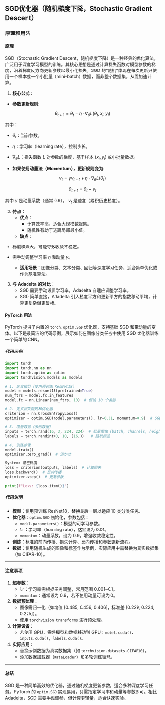 ## SGD优化器（随机梯度下降，Stochastic Gradient Descent）
### 原理和用法

#### **原理**
SGD（Stochastic Gradient Descent，随机梯度下降）是一种经典的优化算法，广泛用于深度学习模型的训练。其核心思想是通过计算损失函数对模型参数的梯度，沿着梯度反方向更新参数以最小化损失。SGD 的“随机”体现在每次更新只使用一个样本或一个小批量（mini-batch）数据，而非整个数据集，从而加速计算。

1. **核心公式**：

* **参数更新规则**:

$$
\theta_{t+1} = \theta_t - \eta \cdot \nabla_\theta L(\theta_t, x_i, y_i)
$$

其中：

* $\theta_t$：当前参数。
* $\eta$：学习率（learning rate），控制步长。
* $\nabla_\theta L$：损失函数 $L$ 对参数的梯度，基于样本 $(x_i, y_i)$ 或小批量数据。



* **如果使用动量法（Momentum），更新规则变为**:

$$
v_t = \gamma v_{t-1} + \eta \cdot \nabla_\theta L(\theta_t)
$$

$$
\theta_{t+1} = \theta_t - v_t
$$

其中 $\gamma$ 是动量系数（通常 0.9），  $v_t$ 是速度（累积历史梯度）。


2. **特点**：
   - **优点**：
     - 计算效率高，适合大规模数据集。
     - 随机性有助于逃离局部最小值。
   - **缺点**：

* 梯度噪声大，可能导致收敛不稳定。
* 需手动调整学习率 $\eta$ 和动量 $\gamma$。

   - **适用场景**：图像分类、文本分类、回归等深度学习任务，适合简单优化或作为基准算法。

3. **与 Adadelta 的对比**：
   - SGD 需要手动设置学习率，Adadelta 自适应调整学习率。
   - SGD 简单直接，Adadelta 引入梯度平方和更新平方的指数移动平均，计算更复杂但更鲁棒。



#### **PyTorch 用法**
PyTorch 提供了内置的 `torch.optim.SGD` 优化器，支持基础 SGD 和带动量的变体。以下是最简洁的代码示例，展示如何在图像分类任务中使用 SGD 优化器训练一个简单的 CNN。

##### **代码示例**
```python
import torch
import torch.nn as nn
import torch.optim as optim
import torchvision.models as models

# 1. 定义模型（使用预训练 ResNet18）
model = models.resnet18(pretrained=True)
num_ftrs = model.fc.in_features
model.fc = nn.Linear(num_ftrs, 10)  # 假设 10 个类别

# 2. 定义损失函数和优化器
criterion = nn.CrossEntropyLoss()
optimizer = optim.SGD(model.parameters(), lr=0.01, momentum=0.9)  # SGD 优化器

# 3. 准备数据（示例数据）
inputs = torch.rand(16, 3, 224, 224)  # 批量图像 (batch, channels, height, width)
labels = torch.randint(0, 10, (16,))   # 随机标签

# 4. 训练步骤
model.train()
optimizer.zero_grad()  # 清かせ

System: 清空梯度
loss = criterion(outputs, labels)  # 计算损失
loss.backward()  # 反向传播
optimizer.step()  # 更新参数

print(f"Loss: {loss.item()}")
```

##### **代码说明**
- **模型**：使用预训练 ResNet18，替换最后一层以适应 10 类分类任务。
- **优化器**：`optim.SGD` 初始化，参数包括：
  - `model.parameters()`：模型的可学习参数。
  - `lr`：学习率（learning rate），这里设为 0.01。
  - `momentum`：动量系数，设为 0.9，增强收敛稳定性。
- **训练**：标准的前向传播、损失计算、反向传播和参数更新流程。
- **数据**：使用随机生成的图像和标签作为示例，实际应用中需替换为真实数据集（如 CIFAR-10）。

---

#### **注意事项**
1. **超参数**：
   - `lr`：学习率需根据任务调整，常用范围 0.001~0.1。
   - `momentum`：通常设为 0.9，若不使用动量可设为 0。
2. **数据预处理**：
   - 图像需归一化（如均值 [0.485, 0.456, 0.406]，标准差 [0.229, 0.224, 0.225]）。
   - 使用 `torchvision.transforms` 进行预处理。
3. **计算设备**：
   - 若使用 GPU，需将模型和数据移动到 GPU：`model.cuda()`，`inputs.cuda()`，`labels.cuda()`。
4. **实际应用**：
   - 替换示例数据为真实数据集（如 `torchvision.datasets.CIFAR10`）。
   - 添加数据加载器（`DataLoader`）和多轮训练循环。

---

#### **总结**
SGD 是一种简单高效的优化器，通过随机梯度更新参数，适合多种深度学习任务。PyTorch 的 `optim.SGD` 实现易用，只需指定学习率和动量等参数即可。相比 Adadelta，SGD 需要手动调参，但计算更轻量，适合快速实验。
